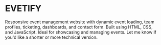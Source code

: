 # EVETIFY
Responsive event management website with dynamic event loading, team profiles, ticketing, dashboards, and contact form. Built using HTML, CSS, and JavaScript. Ideal for showcasing and managing events.  Let me know if you'd like a shorter or more technical version.
